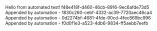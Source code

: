 
 Hello from automated test! f48e418f-d460-46cb-8916-9ec6afde73d5
 Appended by automation - 1830c260-cebf-4332-ac39-7720aec46ca4
 Appended by automation - 0d2274bf-4681-4fde-90cd-4fec869bc996
 Appended by automation - f0d0f1e3-a523-4db6-9834-ff5aebb7eefb